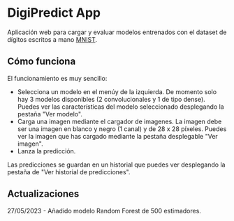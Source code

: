 # DigiPredict App
Aplicación web para cargar y evaluar modelos entrenados con el dataset de dígitos escritos a mano [MNIST](https://www.kaggle.com/datasets/oddrationale/mnist-in-csv).

## Cómo funciona
El funcionamiento es muy sencillo:
- Selecciona un modelo en el menúy de la izquierda. De momento solo hay 3 modelos disponibles (2 convolucionales y 1 de tipo dense).
Puedes ver las características del modelo seleccionado desplegando la pestaña "Ver modelo".
- Carga una imagen mediante el cargador de imagenes. La imagen debe ser una imagen en blanco y negro (1 canal) y de 28 x 28 píxeles.
Puedes ver la imagen que has cargado mediante la pestaña desplegable "Ver imagen".
- Lanza la predicción.

Las predicciones se guardan en un historial que puedes ver desplegando la pestaña de "Ver historial de predicciones".

## Actualizaciones
27/05/2023 - Añadido modelo Random Forest de 500 estimadores.

